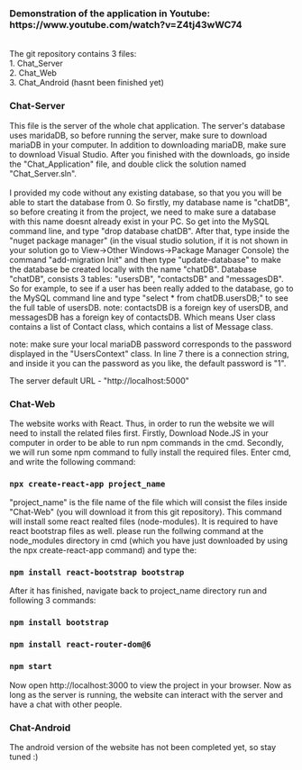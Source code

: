 <h3>Demonstration of the application in Youtube: https://www.youtube.com/watch?v=Z4tj43wWC74</h3>
<br>
The git repository contains 3 files:
<br>
1. Chat_Server
<br>
2. Chat_Web
<br>
3. Chat_Android (hasnt been finished yet)

<h3>Chat-Server</h3>
This file is the server of the whole chat application. The server's database uses maridaDB, so before running the server, make sure to download mariaDB in your computer. In addition to downloading mariaDB, make sure to download Visual Studio. After you finished with the downloads, go inside the "Chat_Application" file, and double click the solution named "Chat_Server.sln".
<br>
<br>
I provided my code without any existing database, so that you you will be able to start the database from 0. So firstly, my database name is "chatDB", so before creating it from the project, we need to make sure a database with this name doesnt already exist in your PC. So get into the MySQL command line, and type "drop database chatDB". After that, type inside the "nuget package manager" (in the visual studio solution, if it is not shown in your solution go to View->Other Windows->Package Manager Console) the command "add-migration Init" and then type "update-database" to make the database be created locally with the name "chatDB". Database "chatDB", consists 3 tables: "usersDB", "contactsDB" and "messagesDB". So for example, to see if a user has been really added to the database, go to the MySQL command line and type "select * from chatDB.usersDB;" to see the full table of usersDB. note: contactsDB is a foreign key of usersDB, and messagesDB has a foreign key of contactsDB. Which means User class contains a list of Contact class, which contains a list of Message class.
 
note: make sure your local mariaDB password corresponds to the password displayed in the "UsersContext" class. In line 7 there is a connection string, and inside it you can the password as you like, the default password is "1".

The server default URL - "http://localhost:5000"
 
<h3>Chat-Web</h3>
The website works with React. Thus, in order to run the website we will need to install the related files first. Firstly, Download Node.JS in your computer in order to be able to run npm commands in the cmd. Secondly, we will run some npm command to fully install the required files. Enter cmd, and write the following command:

### `npx create-react-app project_name`

"project_name" is the file name of the file which will consist the files inside "Chat-Web" (you will download it from this git repository). This command will install some react realted files (node-modules). It is required to have react bootstrap files as well. please run the follwing command at the node_modules directory in cmd (which you have just downloaded by using the npx create-react-app command) and type the:

### `npm install react-bootstrap bootstrap`

After it has finished, navigate back to project_name directory run and following 3 commands:

### `npm install bootstrap`
### `npm install react-router-dom@6`
### `npm start`

Now open http://localhost:3000 to view the project in your browser. Now as long as the server is running, the website can interact with the server and have a chat with other people.

<h3>Chat-Android</h3>
The android version of the website has not been completed yet, so stay tuned :)
